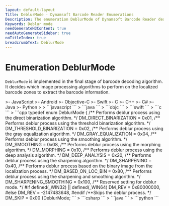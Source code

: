 ```yaml
---
layout: default-layout
Title: DeblurMode - Dynamsoft Barcode Reader Enumerations
Description: The enumeration DeblurMode of Dynamsoft Barcode Reader describes deblur modes that implemented on the localized barcodes.
Keywords: Deblur mode
needGenerateH3Content: true
needAutoGenerateSidebar: true
noTitleIndex: true
breadcrumbText: DeblurMode
---
```


# Enumeration DeblurMode

`DeblurMode` is implemented in the final stage of barcode decoding algorithm. It decides which image processing algorithms to perform on the localized barcode zones to extract the barcode information.

<div class="sample-code-prefix template2"></div>
   >- JavaScript
   >- Android
   >- Objective-C
   >- Swift
   >- C
   >- C++
   >- C#
   >- Java
   >- Python
   >
>
```javascript
```
>
```java
```
>
```objc
```
>
```swift
```
>
```c
```
>
```cpp
typedef enum DeblurMode
{
   /** Performs deblur process using the direct binarization algorithm. */
   DM_DIRECT_BINARIZATION = 0x01,
   /** Performs deblur process using the threshold binarization algorithm. */
   DM_THRESHOLD_BINARIZATION = 0x02,
   /** Performs deblur process using the gray equalization algorithm. */
   DM_GRAY_EQUALIZATION = 0x04,
   /** Performs deblur process using the smoothing algorithm. */
   DM_SMOOTHING = 0x08,
   /** Performs deblur process using the morphing algorithm. */
   DM_MORPHING = 0x10,
   /** Performs deblur process using the deep analysis algorithm. */
   DM_DEEP_ANALYSIS = 0x20,
   /** Performs deblur process using the sharpening algorithm. */
   DM_SHARPENING = 0x40,
   /** Performs deblur process based on the binary image from the localization process. */
   DM_BASED_ON_LOC_BIN = 0x80,
   /** Performs deblur process using the sharpening and smoothing algorithm. */
   DM_SHARPENING_SMOOTHING = 0x100,
   /** Reserved setting for deblur mode. */
#if defined(_WIN32) || defined(_WIN64)
   DM_REV = 0x80000000,
#else
   DM_REV = -2147483648,
#endif
   /**Skips the deblur process. */
   DM_SKIP = 0x00
}DeblurMode;
```
>
```csharp
```
>
```java
```
>
```python
```
